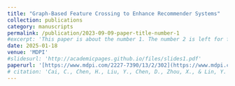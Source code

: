```yaml
---
title: "Graph-Based Feature Crossing to Enhance Recommender Systems"
collection: publications
category: manuscripts
permalink: /publication/2023-09-09-paper-title-number-1
#excerpt: 'This paper is about the number 1. The number 2 is left for future work.'
date: 2025-01-18
venue: 'MDPI'
#slidesurl: 'http://academicpages.github.io/files/slides1.pdf'
paperurl: '[https://www.mdpi.com/2227-7390/13/2/302](https://www.mdpi.com/2227-7390/13/2/302)'
# citation: 'Cai, C., Chen, H., Liu, Y., Chen, D., Zhou, X., & Lin, Y. (2025). Graph-Based Feature Crossing to Enhance Recommender Systems. Mathematics, 13(2), 302.'
---
```

